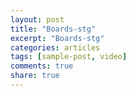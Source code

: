 ```yaml
---
layout: post
title: "Boards-stg"
excerpt: "Boards-stg"
categories: articles
tags: [sample-post, video]
comments: true
share: true
---
```

<div class="apester-board" channel-id="5ec3a9e4bbd85ec5b36efc4e" height="552"></div>
<script async src="https://static.stg.apester.com/js/sdk/latest/apester-sdk.js"></script>
